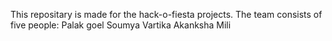 This repositary is made for the hack-o-fiesta projects. The team consists of five people:
Palak goel
Soumya
Vartika
Akanksha
Mili
